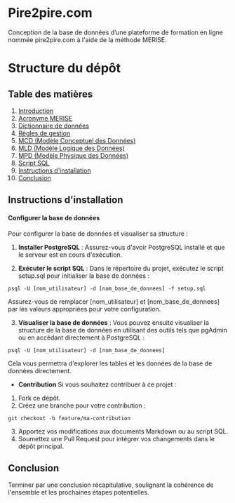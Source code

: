 # Pire2pire.com

Conception de la base de données d’une plateforme de formation en ligne nommée pire2pire.com à l'aide de la méthode MERISE.

# Structure du dépôt

## Table des matières

1. [Introduction](./doc/Client/Context.md)
2. [Acronyme MERISE](./doc/Merise/Merise-acronym.md)
3. [Dictionnaire de données](./doc/Merise/Dictionary.md)
4. [Règles de gestion](./doc/Gestion-rules.md)
5. [MCD (Modèle Conceptuel des Données)](./doc/Merise/MCD.md)
6. [MLD (Modèle Logique des Données)](./doc/Merise/MLD.md)
7. [MPD (Modèle Physique des Données)](./doc/Merise/MPD.md)
8. [Script SQL](./doc/Merise/SQL.md)
9. [Instructions d'installation](#instructions-dinstallation)
10. [Conclusion](#conclusion)

## Instructions d'installation

#### Configurer la base de données

Pour configurer la base de données et visualiser sa structure :

1. **Installer PostgreSQL** : Assurez-vous d'avoir PostgreSQL installé et que le serveur est en cours d'exécution.

2. **Exécuter le script SQL** : Dans le répertoire du projet, exécutez le script setup.sql pour initialiser la base de données :

```
psql -U [nom_utilisateur] -d [nom_base_de_donnees] -f setup.sql
```

Assurez-vous de remplacer [nom_utilisateur] et [nom_base_de_donnees] par les valeurs appropriées pour votre configuration.

3. **Visualiser la base de données** : Vous pouvez ensuite visualiser la structure de la base de données en utilisant des outils tels que pgAdmin ou en accédant directement à PostgreSQL :

```
psql -U [nom_utilisateur] -d [nom_base_de_donnees]
```

Cela vous permettra d'explorer les tables et les données de la base de données directement.

- **Contribution**
  Si vous souhaitez contribuer à ce projet :

1. Fork ce dépôt.
2. Créez une branche pour votre contribution :

```
git checkout -b feature/ma-contribution
```

3. Apportez vos modifications aux documents Markdown ou au script SQL.
4. Soumettez une Pull Request pour intégrer vos changements dans le dépôt principal.

## Conclusion

Terminer par une conclusion récapitulative, soulignant la cohérence de l'ensemble et les prochaines étapes potentielles.
